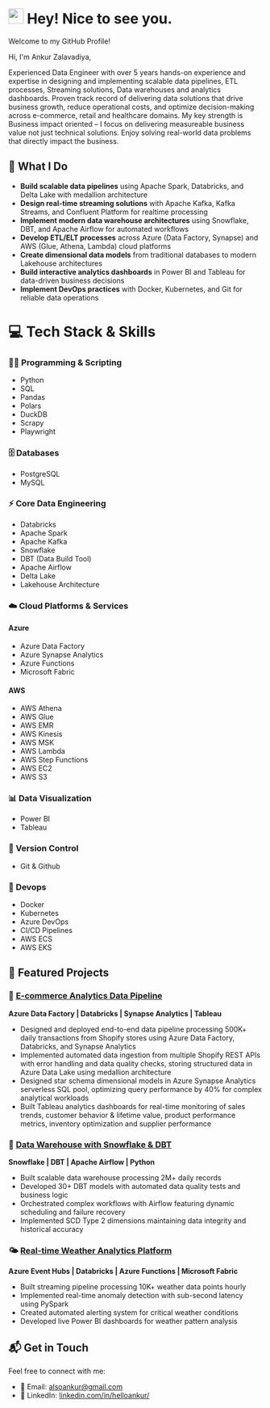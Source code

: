 # <img src="https://emojis.slackmojis.com/emojis/images/1531849430/4246/blob-sunglasses.gif?1531849430" width="30"/> Hey! Nice to see you.

Welcome to my GitHub Profile!

Hi, I'm Ankur Zalavadiya,

Experienced Data Engineer with over 5 years hands-on experience and expertise in designing and implementing scalable data pipelines, ETL processes, Streaming solutions, Data warehouses and analytics dashboards. Proven track record of delivering data solutions that drive business growth, reduce operational costs, and optimize decision-making across e-commerce, retail and healthcare domains. My key strength is Business impact oriented – I focus on delivering measureable business value not just technical solutions.  Enjoy solving real-world data problems that directly impact the business.

## 🔬 What I Do
- **Build scalable data pipelines** using Apache Spark, Databricks, and Delta Lake with medallion architecture
- **Design real-time streaming solutions** with Apache Kafka, Kafka Streams, and Confluent Platform for realtime processing
- **Implement modern data warehouse architectures** using Snowflake, DBT, and Apache Airflow for automated workflows
- **Develop ETL/ELT processes** across Azure (Data Factory, Synapse) and AWS (Glue, Athena, Lambda) cloud platforms
- **Create dimensional data models** from traditional databases to modern Lakehouse architectures
- **Build interactive analytics dashboards** in Power BI and Tableau for data-driven business decisions
- **Implement DevOps practices** with Docker, Kubernetes, and Git for reliable data operations

# 💻 Tech Stack & Skills

### 🧑‍💻 Programming & Scripting
- Python
- SQL
- Pandas
- Polars
- DuckDB
- Scrapy
- Playwright

### 🗄️ Databases
- PostgreSQL
- MySQL

### ⚡ Core Data Engineering
- Databricks
- Apache Spark
- Apache Kafka
- Snowflake
- DBT (Data Build Tool)
- Apache Airflow
- Delta Lake
- Lakehouse Architecture

### ☁️ Cloud Platforms & Services

#### Azure
- Azure Data Factory
- Azure Synapse Analytics
- Azure Functions
- Microsoft Fabric

#### AWS
- AWS Athena
- AWS Glue
- AWS EMR
- AWS Kinesis
- AWS MSK
- AWS Lambda
- AWS Step Functions
- AWS EC2
- AWS S3

### 📊 Data Visualization
- Power BI
- Tableau

### 🧬 Version Control
- Git & Github

### 🐳 Devops
- Docker
- Kubernetes
- Azure DevOps
- CI/CD Pipelines
- AWS ECS
- AWS EKS


## 🚀 Featured Projects

### 🛒 [E-commerce Analytics Data Pipeline](https://github.com/Anku1903/Shopify-Analytics-Data-Pipeline)
**Azure Data Factory | Databricks | Synapse Analytics | Tableau**
- Designed and deployed end-to-end data pipeline processing 500K+ daily transactions from Shopify stores using Azure Data Factory, Databricks, and Synapse Analytics
- Implemented automated data ingestion from multiple Shopify REST APIs with error handling and data quality checks, storing structured data in Azure Data Lake using medallion architecture
- Designed star schema dimensional models in Azure Synapse Analytics serverless SQL pool, optimizing query performance by 40% for complex analytical workloads
- Built Tableau analytics dashboards for real-time monitoring of sales trends, customer behavior & lifetime value, product performance metrics, inventory optimization and supplier performance

### 🏢 [Data Warehouse with Snowflake & DBT](https://github.com/Anku1903/Datawarehouse-Snowflake-DBT-Airflow)
**Snowflake | DBT | Apache Airflow | Python**
- Built scalable data warehouse processing 2M+ daily records 
- Developed 30+ DBT models with automated data quality tests and business logic
- Orchestrated complex workflows with Airflow featuring dynamic scheduling and failure recovery
- Implemented SCD Type 2 dimensions maintaining data integrity and historical accuracy

### 🌤️ [Real-time Weather Analytics Platform](https://github.com/Anku1903/Realtime-WeatherAPI-Streaming-Pipeline)
**Azure Event Hubs | Databricks | Azure Functions | Microsoft Fabric**
- Built streaming pipeline processing 10K+ weather data points hourly
- Implemented real-time anomaly detection with sub-second latency using PySpark
- Created automated alerting system for critical weather conditions
- Developed live Power BI dashboards for weather pattern analysis

## 📬 Get in Touch
Feel free to connect with me:
- 📧 Email: [alsoankur@gmail.com](mailto:alsoankur@gmail.com)
- 💼 LinkedIn: [linkedin.com/in/helloankur/](https://www.linkedin.com/in/helloankur/)

